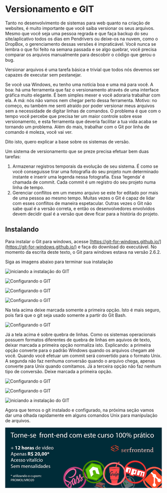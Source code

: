 # Versionamento e GIT

Tanto no desenvolvimento de sistemas para web quanto na criação de websites, é muito importante que você saiba versionar os seus arquivos. Mesmo que você seja uma pessoa regrada e que faça backup do seu site/aplicativo todos os dias em Pendrivers ou deixe-os na nuvem, como o DropBox, o gerenciamento dessas versões é impraticável. Você nunca se lembra o que foi feito na semana passada e se algo quebrar, você precisa comparar os arquivos manualmente para descobrir o código que gerou o bug. 

Versionar arquivos é uma tarefa básica e trivial que todos nós devemos ser capazes de executar sem pestanejar.

Se você usa Windows, eu tenho uma notícia boa e uma má para você. A boa: há uma ferramenta que faz o versionamento através de uma interface gráfica muito elegante. É bem simples mexer e você adoraria trabalhar com ela. A má: nós não vamos nem chegar perto dessa ferramenta. Motivo: no começo, eu também me senti atraído por poder versionar meus arquivos sem a necessidade de digitar linhas de comandos. O problema é que com o tempo você percebe que precisa ter um maior controle sobre esse versionamento, e esta ferramenta que deveria facilitar a tua vida acaba se tornando um problema. Além do mais, trabalhar com o Git por linha de comando é moleza, você vai ver.

Dito isto, quero explicar a base sobre os sistemas de versão. 

Um sistema de versionamento que se preze precisa efetuar bem duas tarefas:
1. Armazenar registros temporais da evolução de seu sistema. É como se você conseguisse tirar uma fotografia do seu projeto num determinado instante e inserir uma legenda nessa fotografia. Essa ‘legenda’ é chamada de commit. Cada commit é um registro do seu projeto numa linha de tempo.
2. Gerenciar conflitos em um mesmo arquivo se este for editado por mais de uma pessoa ao mesmo tempo. Muitas vezes o Git é capaz de lidar com esses conflitos de maneira espetacular. Outras vezes o Git não sabe qual é a versão correta, e então os desenvolvedores envolvidos devem decidir qual é a versão que deve ficar para a história do projeto. 



## Instalando

Para instalar o Git para windows, acesse [https://git-for-windows.github.io/](https://git-for-windows.github.io/) e faça do download do executável. No momento da escrita deste texto, o Git para windows estava na versão 2.6.2.

Siga as imagens abaixo para terminar sua instalação

![iniciando a instalação do GIT](01.jpg "iniciando a instalação do GIT")

![Configurando o GIT](02.jpg "Configurando o GIT")

![Configurando o GIT](03.jpg "Configurando o GIT")

![Configurando o GIT](04.jpg "Configurando o GIT")

Na tela acima deixe marcada somente a primeira opção. Isto é mais seguro, pois fará que o git seja usado somente a partir do Git Bash.

![Configurando o GIT](05.jpg "Configurando o GIT")

Já a tela acima é sobre quebra de linhas. Como os sistemas operacionais possuem formatos diferentes de quebra de linhas em aquivos de texto, deixar marcada a primeira opção normaliza isto. Explicando: a primeira opção converte para o padrão Windows quando os arquivos chegam até você. Quando você efetuar um commit será convertido para o formato Unix.  A segunda não faz nenhuma conversão quando o arquivo chega, apenas converte para Unix quando comitamos. Já a terceira opção não faz nenhum tipo de conversão. Deixe marcada a primeira opção.

 ![Configurando o GIT](06.jpg "Configurando o GIT")

 ![Configurando o GIT](07.jpg "Configurando o GIT")

 ![iniciando a instalação do GIT](08.jpg "iniciando a instalação do GIT")


Agora que temos o git instalado e configurado, na próxima seção vamos dar uma olhada rapidamente em alguns comandos Unix para manipulação de arquivos.


[![Torne-se front-end com este curso 100% prático](../cta_livro.png "Torne-se front-end com este curso 100% prático")](https://www.udemy.com/ferramentas-front-end-git-npm-script-gulp-e-sass/?couponCode=PROMOLIVRO20 "12 horas de video. Apenas R$ 20,00. Acesso vitalício e sem mensalidades")